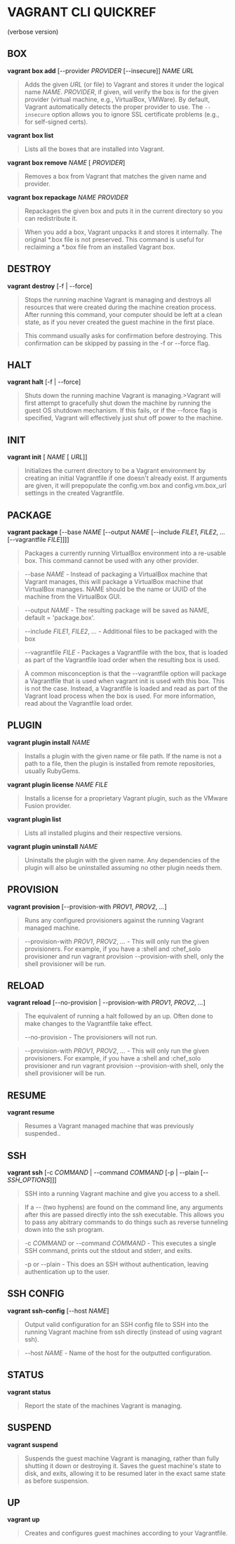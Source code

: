 **VAGRANT CLI QUICKREF**
====================
(verbose version)

BOX
---
**vagrant box add** [--provider _PROVIDER_ [--insecure]] _NAME_ _URL_
> Adds the given _URL_ (or file) to Vagrant and stores it under the logical name _NAME_. _PROVIDER_, if given, will verify the box is for the given provider (virtual machine, e.g., VirtualBox, VMWare). By default, Vagrant automatically detects the proper provider to use. The `--insecure` option allows you to ignore SSL certificate problems (e.g., for self-signed certs).

**vagrant box list**
> Lists all the boxes that are installed into Vagrant.

**vagrant box remove** _NAME_ [ _PROVIDER_]
> Removes a box from Vagrant that matches the given name and provider.

**vagrant box repackage** _NAME_ _PROVIDER_
> Repackages the given box and puts it in the current directory so you can redistribute it.

> When you add a box, Vagrant unpacks it and stores it internally. The original *.box file is not preserved. This command is useful for reclaiming a *.box file from an installed Vagrant box.

DESTROY
-------
**vagrant destroy** [-f | --force]
> Stops the running machine Vagrant is managing and destroys all resources that were created during the machine creation process. After running this command, your computer should be left at a clean state, as if you never created the guest machine in the first place.

> This command usually asks for confirmation before destroying. This confirmation can be skipped by passing in the -f or --force flag.

HALT
----
**vagrant halt** [-f | --force]
> Shuts down the running machine Vagrant is managing.>Vagrant will first attempt to gracefully shut down the machine by running the guest OS shutdown mechanism. If this fails, or if the --force flag is specified, Vagrant will effectively just shut off power to the machine.

INIT
----
**vagrant init** [ _NAME_ [ _URL_]]
> Initializes the current directory to be a Vagrant environment by creating an initial Vagrantfile if one doesn't already exist. If arguments are given, it will prepopulate the config.vm.box and config.vm.box_url settings in the created Vagrantfile.

PACKAGE
-------
**vagrant package** [--base _NAME_ [--output _NAME_ [--include _FILE1_, _FILE2_, _..._ [--vagrantfile _FILE_]]]]
> Packages a currently running VirtualBox environment into a re-usable box. This command cannot be used with any other provider. 

> --base _NAME_ - Instead of packaging a VirtualBox machine that Vagrant manages, this will package a VirtualBox machine that VirtualBox manages. NAME should be the name or UUID of the machine from the VirtualBox GUI.

> --output _NAME_ - The resulting package will be saved as NAME, default = 'package.box'.

> --include _FILE1_, _FILE2_, _..._ - Additional files to be packaged with the box

> --vagrantfile _FILE_ - Packages a Vagrantfile with the box, that is loaded as part of the Vagrantfile load order when the resulting box is used.

> A common misconception is that the --vagrantfile option will package a Vagrantfile that is used when vagrant init is used with this box. This is not the case. Instead, a Vagrantfile is loaded and read as part of the Vagrant load process when the box is used. For more information, read about the Vagrantfile load order.

PLUGIN
------
**vagrant plugin install** _NAME_
> Installs a plugin with the given name or file path. If the name is not a path to a file, then the plugin is installed from remote repositories, usually RubyGems.

**vagrant plugin license** _NAME_ _FILE_
> Installs a license for a proprietary Vagrant plugin, such as the VMware Fusion provider.

**vagrant plugin list**
> Lists all installed plugins and their respective versions.

**vagrant plugin uninstall** _NAME_
> Uninstalls the plugin with the given name. Any dependencies of the plugin will also be uninstalled assuming no other plugin needs them.

PROVISION
---------
**vagrant provision** [--provision-with _PROV1_, _PROV2_, _..._]
> Runs any configured provisioners against the running Vagrant managed machine.

> --provision-with _PROV1_, _PROV2_, _..._ - This will only run the given provisioners. For example, if you have a :shell and :chef_solo provisioner and run vagrant provision --provision-with shell, only the shell provisioner will be run.

RELOAD
------
**vagrant reload** [--no-provision | --provision-with _PROV1_, _PROV2_, _..._]
> The equivalent of running a halt followed by an up. Often done to make changes to the Vagrantfile take effect.
> 
> --no-provision - The provisioners will not run.

> --provision-with _PROV1_, _PROV2_, _..._ - This will only run the given provisioners. For example, if you have a :shell and :chef_solo provisioner and run vagrant provision --provision-with shell, only the shell provisioner will be run.

RESUME
------
**vagrant resume**
> Resumes a Vagrant managed machine that was previously suspended..

SSH
---
**vagrant ssh** [-c _COMMAND_ | --command _COMMAND_ [-p | --plain [-- _SSH_OPTIONS_]]]
> SSH into a running Vagrant machine and give you access to a shell.

> If a -- (two hyphens) are found on the command line, any arguments after this are passed directly into the ssh executable. This allows you to pass any abitrary commands to do things such as reverse tunneling down into the ssh program.

> -c _COMMAND_ or --command _COMMAND_ - This executes a single SSH command, prints out the stdout and stderr, and exits.

> -p or --plain - This does an SSH without authentication, leaving authentication up to the user.

SSH CONFIG
----------
**vagrant ssh-config** [--host _NAME_]
> Output valid configuration for an SSH config file to SSH into the running Vagrant machine from ssh directly (instead of using vagrant ssh).

> --host _NAME_ - Name of the host for the outputted configuration.

STATUS
------
**vagrant status**
> Report the state of the machines Vagrant is managing.

SUSPEND
-------
**vagrant suspend**
> Suspends the guest machine Vagrant is managing, rather than fully shutting it down or destroying it. Saves the guest machine's state to disk, and exits, allowing it to be resumed later in the exact same state as before suspension.

UP
--
**vagrant up**
> Creates and configures guest machines according to your Vagrantfile.

